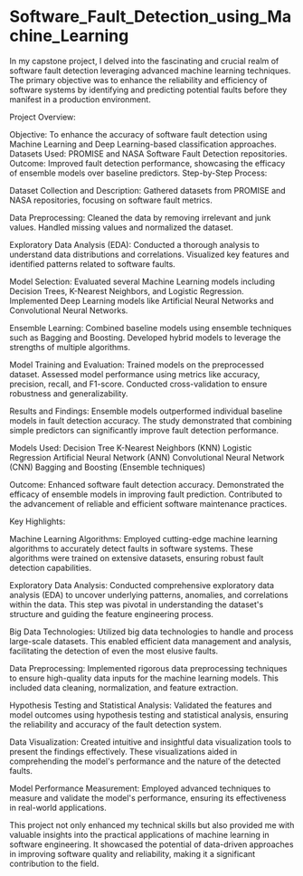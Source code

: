# Software_Fault_Detection_using_Machine_Learning

In my capstone project, I delved into the fascinating and crucial realm of software fault detection leveraging advanced machine learning techniques. The primary objective was to enhance the reliability and efficiency of software systems by identifying and predicting potential faults before they manifest in a production environment.

Project Overview:

Objective: To enhance the accuracy of software fault detection using Machine Learning and Deep Learning-based classification approaches.
Datasets Used: PROMISE and NASA Software Fault Detection repositories.
Outcome: Improved fault detection performance, showcasing the efficacy of ensemble models over baseline predictors.
Step-by-Step Process:

Dataset Collection and Description:
Gathered datasets from PROMISE and NASA repositories, focusing on software fault metrics.

Data Preprocessing:
Cleaned the data by removing irrelevant and junk values.
Handled missing values and normalized the dataset.

Exploratory Data Analysis (EDA):
Conducted a thorough analysis to understand data distributions and correlations.
Visualized key features and identified patterns related to software faults.

Model Selection:
Evaluated several Machine Learning models including Decision Trees, K-Nearest Neighbors, and Logistic Regression.
Implemented Deep Learning models like Artificial Neural Networks and Convolutional Neural Networks.

Ensemble Learning:
Combined baseline models using ensemble techniques such as Bagging and Boosting.
Developed hybrid models to leverage the strengths of multiple algorithms.

Model Training and Evaluation:
Trained models on the preprocessed dataset.
Assessed model performance using metrics like accuracy, precision, recall, and F1-score.
Conducted cross-validation to ensure robustness and generalizability.

Results and Findings:
Ensemble models outperformed individual baseline models in fault detection accuracy.
The study demonstrated that combining simple predictors can significantly improve fault detection performance.

Models Used:
Decision Tree
K-Nearest Neighbors (KNN)
Logistic Regression
Artificial Neural Network (ANN)
Convolutional Neural Network (CNN)
Bagging and Boosting (Ensemble techniques)

Outcome:
Enhanced software fault detection accuracy.
Demonstrated the efficacy of ensemble models in improving fault prediction.
Contributed to the advancement of reliable and efficient software maintenance practices.

Key Highlights:

Machine Learning Algorithms: Employed cutting-edge machine learning algorithms to accurately detect faults in software systems. These algorithms were trained on extensive datasets, ensuring robust fault detection capabilities.

Exploratory Data Analysis: Conducted comprehensive exploratory data analysis (EDA) to uncover underlying patterns, anomalies, and correlations within the data. This step was pivotal in understanding the dataset's structure and guiding the feature engineering process.

Big Data Technologies: Utilized big data technologies to handle and process large-scale datasets. This enabled efficient data management and analysis, facilitating the detection of even the most elusive faults.

Data Preprocessing: Implemented rigorous data preprocessing techniques to ensure high-quality data inputs for the machine learning models. This included data cleaning, normalization, and feature extraction.

Hypothesis Testing and Statistical Analysis: Validated the features and model outcomes using hypothesis testing and statistical analysis, ensuring the reliability and accuracy of the fault detection system.

Data Visualization: Created intuitive and insightful data visualization tools to present the findings effectively. These visualizations aided in comprehending the model's performance and the nature of the detected faults.

Model Performance Measurement: Employed advanced techniques to measure and validate the model's performance, ensuring its effectiveness in real-world applications.

This project not only enhanced my technical skills but also provided me with valuable insights into the practical applications of machine learning in software engineering. It showcased the potential of data-driven approaches in improving software quality and reliability, making it a significant contribution to the field.
